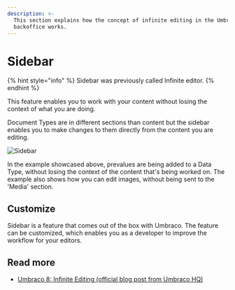 ```yaml
---
description: >-
  This section explains how the concept of infinite editing in the Umbraco
  backoffice works.
---
```


# Sidebar

{% hint style="info" %}
Sidebar was previously called Infinite editor.
{% endhint %}

This feature enables you to work with your content without losing the context of what you are doing.

Document Types are in different sections than content but the sidebar enables you to make changes to them directly from the content you are editing.

![Sidebar](../../../../10/umbraco-cms/fundamentals/backoffice/images/Infinite-editing.gif)

In the example showcased above, prevalues are being added to a Data Type, without losing the context of the content that's being worked on. The example also shows how you can edit images, without being sent to the 'Media' section.

## Customize

Sidebar is a feature that comes out of the box with Umbraco. The feature can be customized, which enables you as a developer to improve the workflow for your editors.

## Read more

* [Umbraco 8: Infinite Editing (official blog post from Umbraco HQ)](https://umbraco.com/blog/umbraco-8-infinite-editing/)

